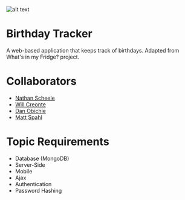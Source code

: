 ![alt text](FinishedLogo.png)

# Birthday Tracker
A web-based application that keeps track of birthdays. Adapted from What's in my Fridge? project.

# Collaborators
- [Nathan Scheele](team/NATHAN_SCHEELE.md)
- [Will Creonte](team/WILL_CREONTE.md)
- [Dan Obichie](team/DANIEL_OBICHIE.md)
- [Matt Spahl](team/MATTHEW_SPAHL.md)
# Topic Requirements
- Database (MongoDB)
- Server-Side
- Mobile
- Ajax
- Authentication
- Password Hashing